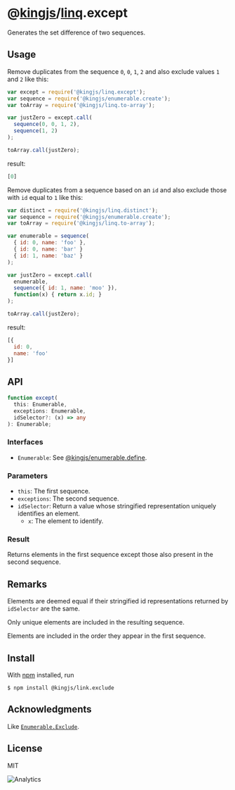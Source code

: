 # @[kingjs](https://www.npmjs.com/package/kingjs)/[linq](https://www.npmjs.com/package/@kingjs/linq).except
Generates the set difference of two sequences.
## Usage
Remove duplicates from the sequence `0`, `0`, `1`, `2` and also exclude values `1` and `2` like this:
```js
var except = require('@kingjs/linq.except');
var sequence = require('@kingjs/enumerable.create');
var toArray = require('@kingjs/linq.to-array');

var justZero = except.call(
  sequence(0, 0, 1, 2),
  sequence(1, 2)
);

toArray.call(justZero);
```
result:
```js
[0]
```
Remove duplicates from a sequence based on an `id` and also exclude those with `id` equal to `1` like this:
```js
var distinct = require('@kingjs/linq.distinct');
var sequence = require('@kingjs/enumerable.create');
var toArray = require('@kingjs/linq.to-array');

var enumerable = sequence(
  { id: 0, name: 'foo' },
  { id: 0, name: 'bar' }
  { id: 1, name: 'baz' }
);

var justZero = except.call(
  enumerable,
  sequence({ id: 1, name: 'moo' }),
  function(x) { return x.id; }
);

toArray.call(justZero);
```
result:
```js
[{ 
  id: 0,
  name: 'foo'
}]
```

## API
```ts
function except(
  this: Enumerable, 
  exceptions: Enumerable, 
  idSelector?: (x) => any
): Enumerable;
```
### Interfaces
- `Enumerable`: See [@kingjs/enumerable.define](https://www.npmjs.com/package/@kingjs/enumerable.define).

### Parameters
- `this`: The first sequence.
- `exceptions`: The second sequence.
- `idSelector`: Return a value whose stringified representation uniquely identifies an element.
  - `x`: The element to identify.

### Result
Returns elements in the first sequence except those also present in the second sequence.
## Remarks
Elements are deemed equal if their stringified id representations returned by `idSelector` are the same.

Only unique elements are included in the resulting sequence. 

Elements are included in the order they appear in the first sequence.
## Install
With [npm](https://npmjs.org/) installed, run

```
$ npm install @kingjs/link.exclude
```

## Acknowledgments
Like [`Enumerable.Exclude`](https://msdn.microsoft.com/en-us/library/bb336390(v=vs.110).aspx).

## License

MIT

![Analytics](https://analytics.kingjs.net/linq/except)